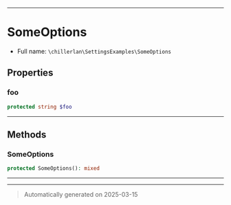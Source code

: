 ***

# SomeOptions





* Full name: `\chillerlan\SettingsExamples\SomeOptions`



## Properties


### foo



```php
protected string $foo
```






***

## Methods


### SomeOptions



```php
protected SomeOptions(): mixed
```












***

***
> Automatically generated on 2025-03-15

